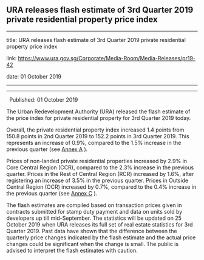 ## URA releases flash estimate of 3rd Quarter 2019 private residential property price index
---
title: URA releases flash estimate of 3rd Quarter 2019 private residential property price index

link: https://www.ura.gov.sg/Corporate/Media-Room/Media-Releases/pr19-42

date: 01 October 2019

---

----------------------------------------------------------------------------------------

  Published: 01 October 2019

The Urban Redevelopment Authority (URA) released the flash estimate of the price index for private residential property for 3rd Quarter 2019 today.

Overall, the private residential property index increased 1.4 points from 150.8 points in 2nd Quarter 2019 to 152.2 points in 3rd Quarter 2019. This represents an increase of 0.9%, compared to the 1.5% increase in the previous quarter (see [Annex A](https://www.ura.gov.sg/-/media/Corporate/Media-Room/2019/Oct/pr19-42a.pdf) ).

Prices of non-landed private residential properties increased by 2.9% in Core Central Region (CCR), compared to the 2.3% increase in the previous quarter. Prices in the Rest of Central Region (RCR) increased by 1.6%, after registering an increase of 3.5% in the previous quarter. Prices in Outside Central Region (OCR) increased by 0.7%, compared to the 0.4% increase in the previous quarter (see [Annex C](https://www.ura.gov.sg/-/media/Corporate/Media-Room/2019/Oct/pr19-42c.pdf) ).

The flash estimates are compiled based on transaction prices given in contracts submitted for stamp duty payment and data on units sold by developers up till mid-September. The statistics will be updated on 25 October 2019 when URA releases its full set of real estate statistics for 3rd Quarter 2019. Past data have shown that the difference between the quarterly price changes indicated by the flash estimate and the actual price changes could be significant when the change is small. The public is advised to interpret the flash estimates with caution.